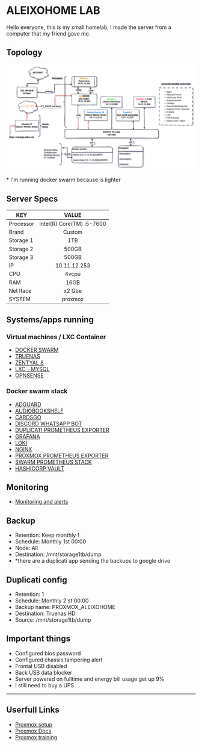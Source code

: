 # ALEIXOHOME LAB

Hello everyone, this is my small homelab, I made the server from a computer that my friend gave me.

## Topology

[![topology](static/images/homelab.png)]()

\* I'm running docker swarm because is lighter

## Server Specs
| KEY | VALUE |
|--------|:-----------:|
| Processor | Intel(R) Core(TM) i5-7600 |
| Brand | Custom |
| Storage 1 | 1TB |
| Storage 2 | 500GB |
| Storage 3 | 500GB |
| IP | 10.11.12.253 |
| CPU | 4vcpu |
| RAM | 16GB |
| Net Iface | x2 Gbe |
| SYSTEM | proxmox |


## Systems/apps running
### Virtual machines / LXC Container
- [DOCKER SWARM](proxmox-vms/fedora-server/)
- [TRUENAS](proxmox-vms/trueNAS/)
- [ZENTYAL 8](proxmox-vms/zentyal-server/)
- [LXC - MYSQL](proxmox-vms/lxc-mysql/)
- [OPNSENSE](proxmox-vms/opnsense/)
### Docker swarm stack
- [ADGUARD](proxmox-vms/fedora-server/swarm/adguard/)
- [AUDIOBOOKSHELF](proxmox-vms/fedora-server/swarm/audiobookshelf/)
- [CARDSGO](proxmox-vms/fedora-server/swarm/cardsgo/)
- [DISCORD WHATSAPP BOT](proxmox-vms/fedora-server/swarm/discord_whatsapp/)
- [DUPLICATI PROMETHEUS EXPORTER](proxmox-vms/fedora-server/swarm/duplicati-prom-exporter/)
- [GRAFANA](proxmox-vms/fedora-server/swarm/grafana/)
- [LOKI](proxmox-vms/fedora-server/swarm/loki/)
- [NGINX](proxmox-vms/fedora-server/swarm/nginx/)
- [PROXMOX PROMETHEUS EXPORTER](proxmox-vms/fedora-server/swarm/pve-exporter/)
- [SWARM PROMETHEUS STACK](proxmox-vms/fedora-server/swarm/swarm-prom-stack/)
- [HASHICORP VAULT](proxmox-vms/fedora-server/swarm/vault/)


## Monitoring
- [Monitoring and alerts](Monitoring/)

## Backup
- Retention: Keep monthly 1
- Schedule: Monthly 1st 00:00
- Node: All
- Destination: /mnt/storage1tb/dump
- *there are a duplicati app sending the backups to google drive

## Duplicati config
- Retention: 1
- Schedule: Monthly 2'st 00:00
- Backup name: PROXMOX_ALEIXOHOME
- Destination: Truenas HD
- Source: /mnt/storage1tb/dump

## Important things
- Configured bios password
- Configured chassis tampering alert
- Frontal USB disabled
- Back USB data blocker
- Server powered on fulltime and energy bill usage get up 9%
- I still need to buy a UPS

<hr>

## Userfull Links
- [Proxmox setup](https://www.proxmox.com/en/proxmox-ve/get-started)
- [Proxmox Docs](https://www.proxmox.com/en/downloads/category/documentation-pve)
- [Proxmox training](https://www.proxmox.com/en/training)
